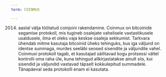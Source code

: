 ```yaml
---
term: COINMUX

---
```

2014. aastal välja töötatud coinjoini rakendamine. Coinmux on bitcoinide segamise protokoll, mis tugineb osalejate vahelisele vastastikusele usaldusele, ilma et oleks vaja keskse osaleja sekkumist. Tarkvara ühendab mitme kasutaja bitcoinid üheks tehinguks, kus iga väljund on identse summaga, murdes seeläbi seosed sisendite ja väljundite vahel. Coinmuxi protokoll tagab, et kasutajad säilitavad kogu protsessi vältel kontrolli oma raha üle, kuna tehingud allkirjastatakse ainult siis, kui sisendid ja väljundid vastavad täpselt kokkulepitud summadele. Tänapäeval seda protokolli enam ei kasutata.